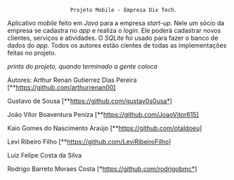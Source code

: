                         Projeto Mobile - Empresa Dix Tech.

Aplicativo _mobile_ feito em _Java_ para a empresa _start-up_. Nele um sócio da empresa se cadastra no _app_ e realiza o _login_. Ele poderá cadastrar novos clientes, serviços e atividades.
O _SQLite_ foi usado para fazer o banco de dados do _app_. 
Todos os autores estão cientes de todas as implementações feitas no projeto.

*prints do projeto, quando terminado a gente coloca*

Autores:
Arthur Renan Gutierrez Dias Pereira [**https://github.com/arthurrenan00]

Gustavo de Sousa [**https://github.com/gustav0s0usa*]

João Vítor Boaventura Peniza [**https://github.com/JoaoVitor615]

Kaio Gomes do Nascimento Araújo [**https://github.com/otaldoeu]

Levi Ribeiro Filho [**https://github.com/LeviRibeiroFilho]

Luiz Felipe Costa da Silva

Rodrigo Barreto Moraes Costa [*https://github.com/rodrigobmc*]
